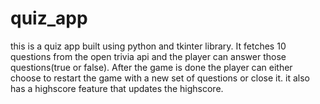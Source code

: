 # quiz_app
this is a quiz app built using python and tkinter library. It fetches 10 questions from the open trivia api and the player can answer those questions(true or false). 
After the game is done the player can either choose to restart the game with a new set of questions or close it. 
it also has a highscore feature that updates the highscore.
